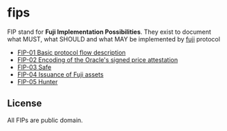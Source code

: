 # fips
FIP stand for **Fuji Implementation Possibilities**. They exist to document what MUST, what SHOULD and what MAY be implemented by [fuji](https://fuji.money) protocol

- [FIP-01 Basic protocol flow description](01.md)
- [FIP-02 Encoding of the Oracle's signed price attestation](02.md)
- [FIP-03 Safe](03.md)
- [FIP-04 Issuance of Fuji assets](04.md)
- [FIP-05 Hunter](05.md)


## License

All FIPs are public domain.
